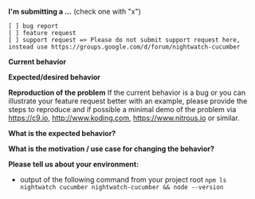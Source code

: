 **I'm submitting a ...**  (check one with "x")
```
[ ] bug report
[ ] feature request
[ ] support request => Please do not submit support request here, instead use https://groups.google.com/d/forum/nightwatch-cucumber
```

**Current behavior**


**Expected/desired behavior**


**Reproduction of the problem**
If the current behavior is a bug or you can illustrate your feature request better with an example, please provide the steps to reproduce and if possible a minimal demo of the problem via https://c9.io, http://www.koding.com, https://www.nitrous.io or similar.



**What is the expected behavior?**



**What is the motivation / use case for changing the behavior?**



**Please tell us about your environment:**

* output of the following command from your project root `npm ls nightwatch cucumber nightwatch-cucumber && node --version`
